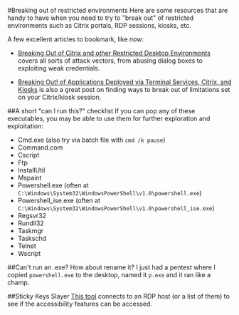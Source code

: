 #Breaking out of restricted environments
Here are some resources that are handy to have when you need to try to "break out" of restricted environments such as Citrix portals, RDP sessions, kiosks, etc.

A few excellent articles to bookmark, like *now*:

* [Breaking Out of Citrix and other Restricted Desktop Environments](https://www.pentestpartners.com/blog/breaking-out-of-citrix-and-other-restricted-desktop-environments/) covers all sorts of attack vectors, from abusing dialog boxes to exploiting weak credentials.

* [Breaking Out! of Applications Deployed via Terminal Services, Citrix, and Kiosks](https://blog.netspi.com/breaking-out-of-applications-deployed-via-terminal-services-citrix-and-kiosks/) is also a great post on finding ways to break out of limitations set on your Citrix/kiosk session.

##A short "can I run this?" checklist
If you can pop any of these executables, you may be able to use them for further exploration and exploitation:

* Cmd.exe (also try via batch file with `cmd /k pause`)
* Command.com
* Cscript
* Ftp
* InstallUtil
* Mspaint
* Powershell.exe (often at `C:\Windows\System32\WindowsPowerShell\v1.0\powershell.exe`)
* Powershell_ise.exe (often at `C:\Windows\System32\WindowsPowerShell\v1.0\powershell_ise.exe`)
* Regsvr32
* Rundll32
* Taskmgr
* Taskschd
* Telnet
* Wscript

##Can't run an .exe?  How about rename it?
I just had a pentest where I copied `powershell.exe` to the desktop, named it `p.exe` and it ran like a champ.

##Sticky Keys Slayer
[This tool](https://github.com/linuz/Sticky-Keys-Slayer) connects to an RDP host (or a list of them) to see if the accessibility features can be accessed.  

			